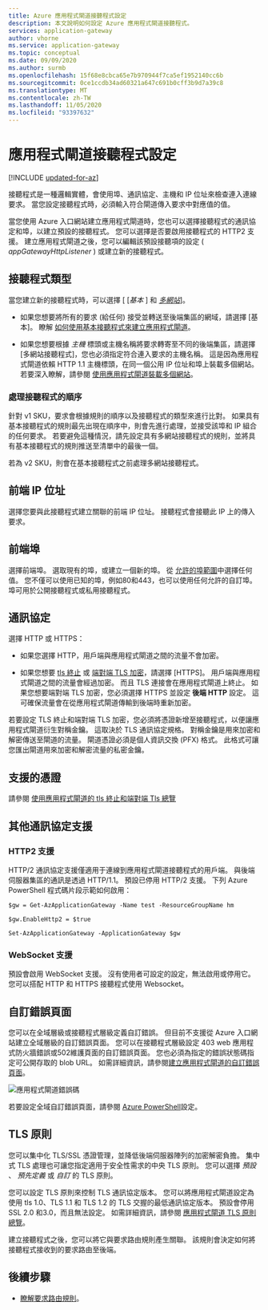 ```yaml
---
title: Azure 應用程式閘道接聽程式設定
description: 本文說明如何設定 Azure 應用程式閘道接聽程式。
services: application-gateway
author: vhorne
ms.service: application-gateway
ms.topic: conceptual
ms.date: 09/09/2020
ms.author: surmb
ms.openlocfilehash: 15f68e8cbca65e7b970944f7ca5ef1952140cc6b
ms.sourcegitcommit: 0ce1ccdb34ad60321a647c691b0cff3b9d7a39c8
ms.translationtype: MT
ms.contentlocale: zh-TW
ms.lasthandoff: 11/05/2020
ms.locfileid: "93397632"
---
```

# <a name="application-gateway-listener-configuration"></a>應用程式閘道接聽程式設定

[!INCLUDE [updated-for-az](../../includes/updated-for-az.md)]

接聽程式是一種邏輯實體，會使用埠、通訊協定、主機和 IP 位址來檢查連入連線要求。 當您設定接聽程式時，必須輸入符合閘道傳入要求中對應值的值。

當您使用 Azure 入口網站建立應用程式閘道時，您也可以選擇接聽程式的通訊協定和埠，以建立預設的接聽程式。 您可以選擇是否要啟用接聽程式的 HTTP2 支援。 建立應用程式閘道之後，您可以編輯該預設接聽項的設定 ( *appGatewayHttpListener* ) 或建立新的接聽程式。

## <a name="listener-type"></a>接聽程式類型

當您建立新的接聽程式時，可以選擇 [ [*基本* ] 和 [ *多網站*](./application-gateway-components.md#types-of-listeners)]。

- 如果您想要將所有的要求 (給任何) 接受並轉送至後端集區的網域，請選擇 [基本]。 瞭解 [如何使用基本接聽程式來建立應用程式閘道](./quick-create-portal.md)。

- 如果您想要根據 *主機* 標頭或主機名稱將要求轉寄至不同的後端集區，請選擇 [多網站接聽程式]，您也必須指定符合連入要求的主機名稱。 這是因為應用程式閘道依賴 HTTP 1.1 主機標頭，在同一個公用 IP 位址和埠上裝載多個網站。 若要深入瞭解，請參閱 [使用應用程式閘道裝載多個網站](multiple-site-overview.md)。

### <a name="order-of-processing-listeners"></a>處理接聽程式的順序

針對 v1 SKU，要求會根據規則的順序以及接聽程式的類型來進行比對。 如果具有基本接聽程式的規則最先出現在順序中，則會先進行處理，並接受該埠和 IP 組合的任何要求。 若要避免這種情況，請先設定具有多網站接聽程式的規則，並將具有基本接聽程式的規則推送至清單中的最後一個。

若為 v2 SKU，則會在基本接聽程式之前處理多網站接聽程式。

## <a name="front-end-ip-address"></a>前端 IP 位址

選擇您要與此接聽程式建立關聯的前端 IP 位址。 接聽程式會接聽此 IP 上的傳入要求。

## <a name="front-end-port"></a>前端埠

選擇前端埠。 選取現有的埠，或建立一個新的埠。 從 [允許的埠範圍](./application-gateway-components.md#ports)中選擇任何值。 您不僅可以使用已知的埠，例如80和443，也可以使用任何允許的自訂埠。 埠可用於公開接聽程式或私用接聽程式。

## <a name="protocol"></a>通訊協定

選擇 HTTP 或 HTTPS：

- 如果您選擇 HTTP，用戶端與應用程式閘道之間的流量不會加密。

- 如果您想要 [tls 終止](features.md#secure-sockets-layer-ssltls-termination) 或 [端對端 TLS 加密](./ssl-overview.md)，請選擇 [HTTPS]。 用戶端與應用程式閘道之間的流量會經過加密。 而且 TLS 連接會在應用程式閘道上終止。 如果您想要端對端 TLS 加密，您必須選擇 HTTPS 並設定 **後端 HTTP** 設定。 這可確保流量會在從應用程式閘道傳輸到後端時重新加密。


若要設定 TLS 終止和端對端 TLS 加密，您必須將憑證新增至接聽程式，以便讓應用程式閘道衍生對稱金鑰。 這取決於 TLS 通訊協定規格。 對稱金鑰是用來加密和解密傳送至閘道的流量。 閘道憑證必須是個人資訊交換 (PFX) 格式。 此格式可讓您匯出閘道用來加密和解密流量的私密金鑰。

## <a name="supported-certificates"></a>支援的憑證

請參閱 [使用應用程式閘道的 tls 終止和端對端 Tls 總覽](ssl-overview.md#certificates-supported-for-tls-termination)

## <a name="additional-protocol-support"></a>其他通訊協定支援

### <a name="http2-support"></a>HTTP2 支援

HTTP/2 通訊協定支援僅適用于連線到應用程式閘道接聽程式的用戶端。 與後端伺服器集區的通訊是透過 HTTP/1.1。 預設已停用 HTTP/2 支援。 下列 Azure PowerShell 程式碼片段示範如何啟用：

```azurepowershell
$gw = Get-AzApplicationGateway -Name test -ResourceGroupName hm

$gw.EnableHttp2 = $true

Set-AzApplicationGateway -ApplicationGateway $gw
```

### <a name="websocket-support"></a>WebSocket 支援

預設會啟用 WebSocket 支援。 沒有使用者可設定的設定，無法啟用或停用它。 您可以搭配 HTTP 和 HTTPS 接聽程式使用 Websocket。

## <a name="custom-error-pages"></a>自訂錯誤頁面

您可以在全域層級或接聽程式層級定義自訂錯誤。 但目前不支援從 Azure 入口網站建立全域層級的自訂錯誤頁面。 您可以在接聽程式層級設定 403 web 應用程式防火牆錯誤或502維護頁面的自訂錯誤頁面。 您也必須為指定的錯誤狀態碼指定可公開存取的 blob URL。 如需詳細資訊，請參閱[建立應用程式閘道的自訂錯誤頁面](./custom-error.md)。

![應用程式閘道錯誤碼](/azure/application-gateway/media/custom-error/ag-error-codes.png)

若要設定全域自訂錯誤頁面，請參閱 [Azure PowerShell](./custom-error.md#azure-powershell-configuration)設定。

## <a name="tls-policy"></a>TLS 原則

您可以集中化 TLS/SSL 憑證管理，並降低後端伺服器陣列的加密解密負擔。 集中式 TLS 處理也可讓您指定適用于安全性需求的中央 TLS 原則。 您可以選擇 *預設* 、 *預先定義* 或 *自訂* 的 TLS 原則。

您可以設定 TLS 原則來控制 TLS 通訊協定版本。 您可以將應用程式閘道設定為使用 tls 1.0、TLS 1.1 和 TLS 1.2 的 TLS 交握的最低通訊協定版本。 預設會停用 SSL 2.0 和3.0，而且無法設定。 如需詳細資訊，請參閱 [應用程式閘道 TLS 原則總覽](./application-gateway-ssl-policy-overview.md)。

建立接聽程式之後，您可以將它與要求路由規則產生關聯。 該規則會決定如何將接聽程式接收到的要求路由至後端。

## <a name="next-steps"></a>後續步驟

- [瞭解要求路由規則](configuration-request-routing-rules.md)。